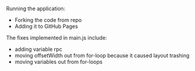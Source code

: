 Running the application:
- Forking the code from repo
- Adding it to GitHub Pages

The fixes implemented in main.js include:
- adding variable rpc
- moving offsetWidth out from for-loop because it caused layout trashing
- moving variables out from for-loops
